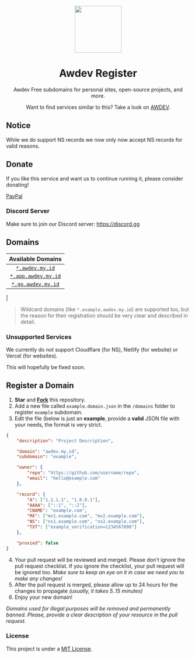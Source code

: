 <p align="center"><img src="https://zonenubia.github.io/favicon.png" height="128"></p>
<h1 align="center">Awdev Register</h1>


<p align="center">Awdev Free subdomains for personal sites, open-source projects, and more.</p>
<p align="center">Want to find services similar to this? Take a look on <a href="https://www.awdev.my.id/#/?id=domains">AWDEV</a>.</p>

## Notice
While we do support NS records we now only now accept NS records for valid reasons.

## Donate
If you like this service and want us to continue running it, please consider donating!

[PayPal](https://www.awdev.my.id)

### Discord Server
Make sure to join our Discord server:
https://discord.gg

## Domains

| Available Domains |
|:-:|
| [`*.awdev.my.id`](https://awdev.my.id) |
| [`*.app.awdev.my.id`](https://app.awdev.my.id) |
| [`*.go.awdev.my.id`](https://go.awdev.my.id) |
| 

> Wildcard domains (like `*.example.awdev.my.id`) are supported too, but the reason for their registration should be very clear and described in detail.

[badge-cf]:https://shields.io/badge/%20-cloudflare-blue?logo=cloudflare&style=plastic?cacheSeconds=3600
[badge-dnssec]:https://shields.io/badge/%20-DNSSEC-blue?logo=moleculer&logoColor=white&style=plastic?cacheSeconds=3600
[badge-ssl]:https://shields.io/badge/SSL-Required-blue?style=plastic?cacheSeconds=3600

### Unsupported Services
We currently do not support Cloudflare (for NS), Netlify (for website) or Vercel (for websites).

This will hopefully be fixed soon.


## Register a Domain
1. **Star** and **[Fork](https://github.com/zonenubia/register/fork)** this repository.
2. Add a new file called `example.domain.json` in the `/domains` folder to register `example` subdomain.
3. Edit the file (below is just an **example**, provide a **valid** JSON file with your needs, the format is very strict.

```json
{
    "description": "Project Description",

    "domain": "awdev.my.id",
    "subdomain": "example",

    "owner": {
        "repo": "https://github.com/username/repo",
        "email": "hello@example.com"
    },

    "record": {
        "A": ["1.1.1.1", "1.0.0.1"],
        "AAAA": ["::1", "::2"],
        "CNAME": "example.com",
        "MX": ["mx1.example.com", "mx2.example.com"],
        "NS": ["ns1.example.com", "ns2.example.com"],
        "TXT": ["example_verification=1234567890"]
    },

    "proxied": false
}
```

4. Your pull request will be reviewed and merged. Please don't ignore the pull request checklist. If you ignore the checklist, your pull request will be ignored too. _Make sure to keep an eye on it in case we need you to make any changes!_
5. After the pull request is merged, please allow up to 24 hours for the changes to propagate _(usually, it takes 5..15 minutes)_
6. Enjoy your new domain!

*Domains used for illegal purposes will be removed and permanently banned. Please, provide a clear description of your resource in the pull request.*

### License
This project is under a [MIT License](https://github.com/zonenubia/app/register/blob/main/LICENSE).
